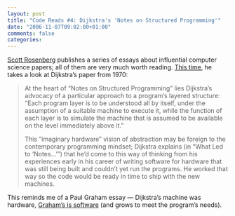 ```yaml
---
layout: post
title: "Code Reads #4: Dijkstra's 'Notes on Structured Programming'"
date: "2006-11-07T09:02:00+01:00"
comments: false
categories: 
---
```


<p><a href="http://www.wordyard.com/">Scott Rosenberg</a> publishes a series of essays about influential computer science papers; all of them are very much worth reading. <a href="http://www.wordyard.com/2006/11/06/dijkstra-notes/">This time</a>, he takes a look at Dijkstra&#8217;s paper from 1970:</p>

<blockquote>
At the heart of &#8220;Notes on Structured Programming&#8221; lies Dijkstra&#8217;s advocacy of a particular approach to a program&#8217;s layered structure: &#8220;Each program layer is to be understood all by itself, under the assumption of a suitable machine to execute it, while the function of each layer is to simulate the machine that is assumed to be available on the level immediately above it.&#8221;

This &#8220;imaginary hardware&#8221; vision of abstraction may be foreign to the contemporary programming mindset; Dijkstra explains (in &#8220;What Led to &#8216;Notes&#8230;&#8217;&#8221;) that he&#8217;d come to this way of thinking from his experiences early in his career of writing software for hardware that was still being built and couldn&#8217;t yet run the programs. He worked that way so the code would be ready in time to ship with the new machines.
</blockquote>

<p>This reminds me of a Paul Graham essay &#8212; Dijkstra&#8217;s machine was hardware, <a href="http://www.paulgraham.com/progbot.html">Graham&#8217;s is software</a> (and grows to meet the program&#8217;s needs).</p>


